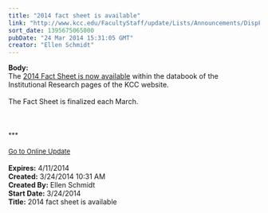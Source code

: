 ```yaml
---
title: "2014 fact sheet is available"
link: "http://www.kcc.edu/FacultyStaff/update/Lists/Announcements/DispForm.aspx?ID=1450"
sort_date: 1395675065000
pubDate: "24 Mar 2014 15:31:05 GMT"
creator: "Ellen Schmidt"
---
```


<div><b>Body:</b> <div class="ExternalClassAA83FB05D5BF4488A181232ED9E1F01C">
<div>The <a href="/Community/Collegeinfo/ie/ir/databook/Documents/FACT_SHEET_2014.pdf">2014 Fact Sheet is now available</a> within the databook of the  Institutional Research pages of the KCC website.</div>
<div> </div>
<div>The Fact Sheet is finalized each March.<br /></div>
<div> </div>
<div><br /> </div>
<div>
<div><font size="2">***</font></div>
<div><font size="2"></font> </div>
<div><font size="2"></font></div>
<div><font size="2"><a href="/FacultyStaff/update/Pages/dailyupdate.aspx">Go to Online Update</a></font></div>
<div><font size="2"></font></div><br /></div></div></div>
<div><b>Expires:</b> 4/11/2014</div>
<div><b>Created:</b> 3/24/2014 10:31 AM</div>
<div><b>Created By:</b> Ellen Schmidt</div>
<div><b>Start Date:</b> 3/24/2014</div>
<div><b>Title:</b> 2014 fact sheet is available</div>
